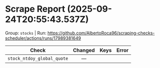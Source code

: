 # Scrape Report (2025-09-24T20:55:43.537Z)

Group: `stocks`  |  Run: https://github.com/AlbertoRoca96/scraping-checks-scheduler/actions/runs/17989381649

| Check | Changed | Keys | Error |
|---|:---:|:--|:--|
| `stock_ntdoy_global_quote` | — |  |  |
